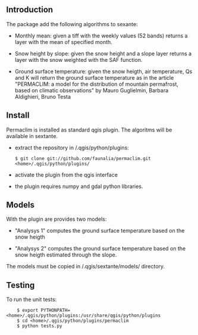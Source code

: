 Introduction
------------

  The package add the following algorithms to sexante:

  - Monthly mean: given a tiff with the weekly values (52 bands) returns
    a layer with the mean of specified month.

  - Snow height by slope: given the snow height and a slope layer returns
    a layer with the snow weighted with the SAF function.

  - Ground surface temperature: given the snow heigth, air temperature,
    Qs and K will return the ground surface temperature as in the article
       "PERMACLIM: a model for the distribution of mountain permafrost,
          based on climatic observations"  by Mauro Guglielmin, Barbara Aldighieri, Bruno Testa


Install
-------

  Permaclim is installed as standard qgis plugin. The algoritms will be
  available in sextante.

  - extract the repository in <home>/.qgis/python/plugins:

        $ git clone git://github.com/faunalia/permaclim.git <home>/.qgis/python/plugins/

  - activate the plugin from the qgis interface

  - the plugin requires numpy and gdal python libraries.


Models
------

  With the plugin are provides two models:

  - "Analysys 1" computes the ground surface temperature based on the snow
    heigth

  - "Analysys 2" computes the ground surface temperature based on the snow
    heigth estimated through the slope.

  The models must be copied in <home>/.qgis/sextante/models/ directory.


Testing
-------

  To run the unit tests:

        $ export PYTHONPATH=<home>/.qgis/python/plugins:/usr/share/qgis/python/plugins
        $ cd <home>/.qgis/python/plugins/permaclim
        $ python tests.py
